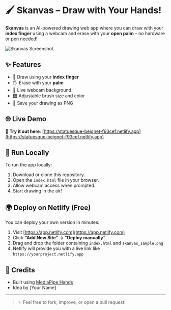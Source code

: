 # 🖌️ Skanvas – Draw with Your Hands!

**Skanvas** is an AI-powered drawing web app where you can draw with your **index finger** using a webcam and erase with your **open palm** – no hardware or pen needed!

![Skanvas Screenshot](skanvas_sample.png)

## ✨ Features

- 🎨 Draw using your **index finger**
- 🖐️ Erase with your **palm**
- 🎥 Live webcam background
- 🎛️ Adjustable brush size and color
- 💾 Save your drawing as PNG

## 🌐 Live Demo

🔗 **Try it out here**: [https://statuesque-beignet-f93cef.netlify.app](https://statuesque-beignet-f93cef.netlify.app)

## 🚀 Run Locally

To run the app locally:

1. Download or clone this repository.
2. Open the `index.html` file in your browser.
3. Allow webcam access when prompted.
4. Start drawing in the air!

## 🌍 Deploy on Netlify (Free)

You can deploy your own version in minutes:

1. Visit [https://app.netlify.com](https://app.netlify.com)
2. Click **"Add New Site" → "Deploy manually"**
3. Drag and drop the folder containing `index.html` and `skanvas_sample.png`
4. Netlify will provide you with a live link like `https://yourproject.netlify.app`

## 🙌 Credits

- Built using [MediaPipe Hands](https://google.github.io/mediapipe/)
- Idea by [Your Name]

---

> ✨ Feel free to fork, improve, or open a pull request!
